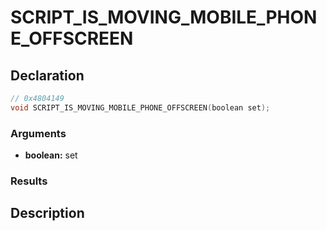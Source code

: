 # SCRIPT_IS_MOVING_MOBILE_PHONE_OFFSCREEN

## Declaration
```cpp
// 0x4804149
void SCRIPT_IS_MOVING_MOBILE_PHONE_OFFSCREEN(boolean set);
```

### Arguments
- **boolean:** set

### Results

## Description
